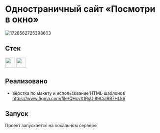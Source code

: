 # Одностраничный сайт «Посмотри в окно»
![1728562725398603](https://github.com/user-attachments/assets/cd2c694d-025c-4d25-9308-e2b5b70bda9e)

## Стек
<a href="https://www.w3.org/Style/CSS/Overview.en.html"><img height="32" width="32" src="https://cdn.simpleicons.org/css3" /></a>
<a href="https://www.w3.org/TR/2011/WD-html5-20110405/"><img height="32" width="32" src="https://cdn.simpleicons.org/html5" /></a>

## Реализовано
- вёрстка по макету и использование HTML-шаблонов <a href='https://www.figma.com/file/QHcvX1RsUI89CulRB7HLk6'>https://www.figma.com/file/QHcvX1RsUI89CulRB7HLk6</a>

## Запуск
Проект запускается на локальном сервере
